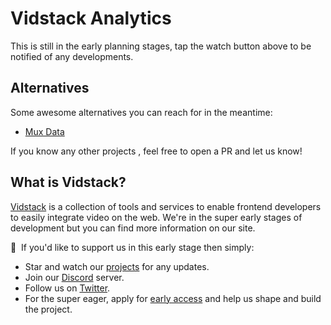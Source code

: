 # Vidstack Analytics

This is still in the early planning stages, tap the watch button above to be notified of any developments.

## Alternatives

Some awesome alternatives you can reach for in the meantime:

- [Mux Data](https://mux.com/data)

If you know any other projects , feel free to open a PR and let us know!

## What is Vidstack?

[Vidstack](https://vidstack.io) is a collection of tools and services to enable frontend developers to easily integrate video on the web. We're in the super early stages of development but you can find more information on our site.

📣&nbsp;&nbsp;If you'd like to support us in this early stage then simply:

- Star and watch our [projects](https://github.com/vidstack) for any updates.
- Join our [Discord](https://discord.com/invite/7RGU7wvsu9) server.
- Follow us on [Twitter](https://twitter.com/VidstackHQ).
- For the super eager, apply for [early access](https://www.vidstack.io/early-access) and help us shape and build the project.
